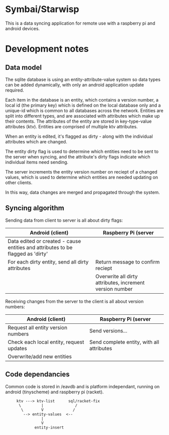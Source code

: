 Symbai/Starwisp
===============

This is a data syncing application for remote use with a raspberry pi and
android devices.

Development notes
=================

Data model
----------

The sqlite database is using an entity-attribute-value system so data types can
be added dynamically, with only an android application update required.

Each item in the database is an entity, which contains a version number,
a local id (the primary key) which is defined on the local database only
and a unique-id which is common to all databases across the
network. Entities are split into different types, and are associated
with attributes which make up their contents. The attributes of the
entity are stored in key-type-value attributes (ktv). Entities are
comprised of multiple ktv attributes.

When an entity is edited, it's flagged as dirty - along with the
individual attributes which are changed.

The entity dirty flag is used to determine which entities need to be
sent to the server when syncing, and the attribute's dirty flags
indicate which individual items need sending.

The server increments the entity version number on reciept of a changed
values, which is used to determine which entities are needed updating on
other clients.

In this way, data changes are merged and propagated through the system.


Syncing algorithm
-----------------

Sending data from client to server is all about dirty flags:

| Android (client)              |   Raspberry Pi (server       |
|-------------------------------|------------------------------|
| Data edited or created - cause entities and attributes to be flagged as 'dirty' |      |
| For each dirty entity, send all dirty attributes | Return message to confirm reciept |
|                               | Overwrite all dirty attributes, increment version number |

Receiving changes from the server to the client is all about version numbers:

| Android (client)              |   Raspberry Pi (server       |
|-------------------------------|------------------------------|
| Request all entity version numbers | Send versions...      |
| Check each local entity, request updates | Send complete entity, with all attributes |
| Overwrite/add new entities    |  |


Code dependancies
-----------------

Common code is stored in /eavdb and is platform independant, running on android (tinyscheme) and raspberry pi (racket).

         ktv ---> ktv-list      sql/racket-fix
          \         |              /
           \        V             /
            --> entity-values  <--
                    |
                    V
                 entity-insert
